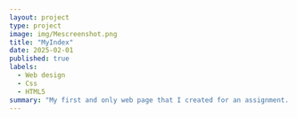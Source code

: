 ```yaml
---
layout: project
type: project
image: img/Mescreenshot.png
title: "MyIndex"
date: 2025-02-01
published: true
labels:
  - Web design
  - Css
  - HTML5
summary: "My first and only web page that I created for an assignment. I reallly enjoy building web pages by assignment but I have not had much additional time to practice."
---
```


